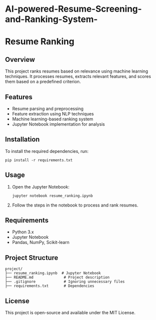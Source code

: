 # AI-powered-Resume-Screening-and-Ranking-System-
# Resume Ranking

## Overview
This project ranks resumes based on relevance using machine learning techniques. It processes resumes, extracts relevant features, and scores them based on a predefined criterion.

## Features
- Resume parsing and preprocessing
- Feature extraction using NLP techniques
- Machine learning-based ranking system
- Jupyter Notebook implementation for analysis

## Installation
To install the required dependencies, run:

```
pip install -r requirements.txt
```

## Usage
1. Open the Jupyter Notebook:
   ```sh
   jupyter notebook resume_ranking.ipynb
   ```
2. Follow the steps in the notebook to process and rank resumes.

## Requirements
- Python 3.x
- Jupyter Notebook
- Pandas, NumPy, Scikit-learn

## Project Structure
```
project/
├── resume_ranking.ipynb  # Jupyter Notebook
├── README.md              # Project description
├── .gitignore             # Ignoring unnecessary files
├── requirements.txt       # Dependencies
```

## License
This project is open-source and available under the MIT License.

